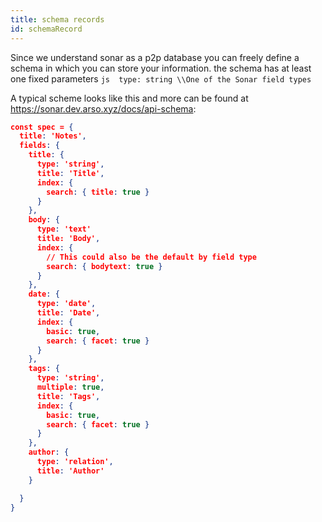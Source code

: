 ```yaml
---
title: schema records
id: schemaRecord
---
```

Since we understand sonar as a p2p database you can freely define a schema in which you can store your information.
the schema has at least one fixed parameters  ``` js  type: string \\One of the Sonar field types  ```

A typical scheme looks like this and more can be found at https://sonar.dev.arso.xyz/docs/api-schema:

``` JSON
const spec = {
  title: 'Notes',
  fields: {
    title: {
      type: 'string',
      title: 'Title',
      index: {
        search: { title: true }
      }
    },
    body: {
      type: 'text'
      title: 'Body',
      index: {
        // This could also be the default by field type
        search: { bodytext: true }
      }
    },
    date: {
      type: 'date',
      title: 'Date',
      index: {
        basic: true,
        search: { facet: true }
      }
    },
    tags: {
      type: 'string',
      multiple: true,
      title: 'Tags',
      index: {
        basic: true,
        search: { facet: true }
      }
    },
    author: {
      type: 'relation',
      title: 'Author'
    }

  }
}
```